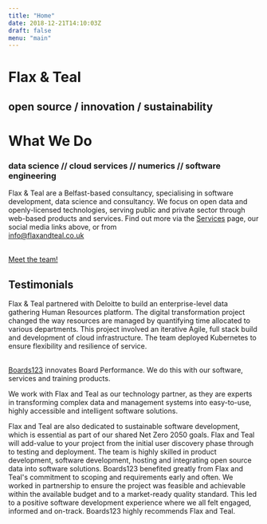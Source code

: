 ```yaml
---
title: "Home"
date: 2018-12-21T14:10:03Z
draft: false
menu: "main"
---
```


# Flax &amp; Teal

## open source / innovation / sustainability

# What We Do

### data science // cloud services // numerics // software engineering

Flax & Teal are a Belfast-based consultancy, specialising in software development, data science and consultancy. We focus on open data and openly-licensed technologies, serving public and private sector through web-based products and services. Find out more via the [Services](http://flaxandteal.co.uk/services) page, our social media links above, or from<br/>
<a href='mailto:info@flaxandteal.co.uk'>info@flaxandteal.co.uk</a></br>  

<br> [Meet the team!](https://flaxandteal.co.uk/team/) </br>

## Testimonials 
Flax & Teal partnered with Deloitte to build an enterprise-level data gathering Human Resources platform. The digital transformation project changed the way resources are managed by quantifying time allocated to various departments. This project involved an iterative Agile, full stack build and development of cloud infrastructure. The team deployed Kubernetes to ensure flexibility and resilience of service. 

<br> [Boards123](http://boards123.com) innovates Board Performance. We do this with our software, services and training products. 

We work with Flax and Teal as our technology partner, as they are experts in transforming complex data and management systems into easy-to-use, highly accessible and intelligent software solutions. 

Flax and Teal are also dedicated to sustainable software development, which is essential as part of our shared Net Zero 2050 goals. Flax and Teal will add-value to your project from the initial user discovery phase through to testing and deployment. The team is highly skilled in product development, software development, hosting and integrating open source data into software solutions. Boards123 benefited greatly from Flax and Teal's commitment to scoping and requirements early and often. We worked in partnership to ensure the project was feasible and achievable within the available budget and to a market-ready quality standard. This led to a positive software development experience where we all felt engaged, informed and on-track. Boards123 highly recommends Flax and Teal.</br>
